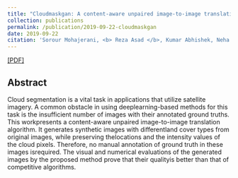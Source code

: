 ```yaml
---
title: "Cloudmaskgan: A content-aware unpaired image-to-image translation algorithm for remote sensing imagery"
collection: publications
permalink: /publication/2019-09-22-cloudmaskgan
date: 2019-09-22
citation: 'Sorour Mohajerani, <b> Reza Asad </b>, Kumar Abhishek, Neha Sharma, Alysha van Duynhoven, Parvaneh Saeedi. <i>IEEE International Conference on Image Processing</i>. <b> ICIP 2019</b>.'
---
```

[[PDF]](https://www.researchgate.net/profile/Sorour_Mohajerani/publication/335539139_Cloudmaskgan_A_Content-Aware_Unpaired_Image-To-Image_Translation_Algorithm_for_Remote_Sensing_Imagery/links/5ea222fe458515ec3a02d98d/Cloudmaskgan-A-Content-Aware-Unpaired-Image-To-Image-Translation-Algorithm-for-Remote-Sensing-Imagery.pdf)

## Abstract
Cloud segmentation is a vital task in applications that utilize satellite imagery. A common obstacle in using deeplearning-based methods for this task is the insufficient number of images with their annotated ground truths. This workpresents a content-aware unpaired image-to-image translation algorithm. It generates synthetic images with differentland cover types from original images, while preserving thelocations and the intensity values of the cloud pixels. Therefore, no manual annotation of ground truth in these images isrequired. The visual and numerical evaluations of the generated images by the proposed method prove that their qualityis better than that of competitive algorithms. 
